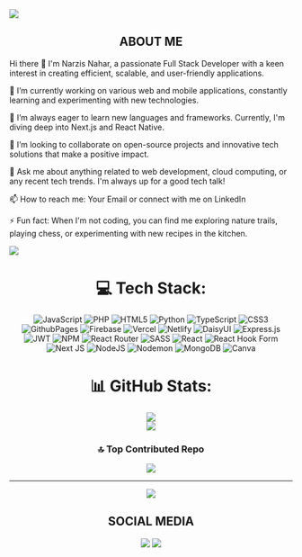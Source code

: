 

<div>
  <img src="https://i.ibb.co/c29mBjF/portfolio.jpg"/>
</div>

<div>
  <h2 align="center">
  ABOUT ME
</h2>

 <div display="flex"> 
  <div> <p>
   Hi there 👋
I'm Narzis Nahar, a passionate Full Stack Developer with a keen interest in creating efficient, scalable, and user-friendly applications.</p>

<p>🔭 I’m currently working on various web and mobile applications, constantly learning and experimenting with new technologies.</p>
<p>🌱 I’m always eager to learn new languages and frameworks. Currently, I'm diving deep into Next.js and React Native.</p>
<p>👯 I’m looking to collaborate on open-source projects and innovative tech solutions that make a positive impact.</p>
<p>💬 Ask me about anything related to web development, cloud computing, or any recent tech trends. I'm always up for a good tech talk!</p>
<p>📫 How to reach me: Your Email or connect with me on LinkedIn<p>
<p>⚡ Fun fact: When I'm not coding, you can find me exploring nature trails, playing chess, or experimenting with new recipes in the kitchen.</p>
</div>
<div> 
 <img src="https://i.ibb.co/c6VpLXF/IMG-20220713-WA0011.jpg"/>

</div>
</div>
</div>


<div align="center">

# 💻 Tech Stack:
![JavaScript](https://img.shields.io/badge/javascript-%23323330.svg?style=for-the-badge&logo=javascript&logoColor=%23F7DF1E) ![PHP](https://img.shields.io/badge/php-%23777BB4.svg?style=for-the-badge&logo=php&logoColor=white) ![HTML5](https://img.shields.io/badge/html5-%23E34F26.svg?style=for-the-badge&logo=html5&logoColor=white) ![Python](https://img.shields.io/badge/python-3670A0?style=for-the-badge&logo=python&logoColor=ffdd54) ![TypeScript](https://img.shields.io/badge/typescript-%23007ACC.svg?style=for-the-badge&logo=typescript&logoColor=white) ![CSS3](https://img.shields.io/badge/css3-%231572B6.svg?style=for-the-badge&logo=css3&logoColor=white) ![GithubPages](https://img.shields.io/badge/github%20pages-121013?style=for-the-badge&logo=github&logoColor=white) ![Firebase](https://img.shields.io/badge/firebase-%23039BE5.svg?style=for-the-badge&logo=firebase) ![Vercel](https://img.shields.io/badge/vercel-%23000000.svg?style=for-the-badge&logo=vercel&logoColor=white) ![Netlify](https://img.shields.io/badge/netlify-%23000000.svg?style=for-the-badge&logo=netlify&logoColor=#00C7B7) ![DaisyUI](https://img.shields.io/badge/daisyui-5A0EF8?style=for-the-badge&logo=daisyui&logoColor=white) ![Express.js](https://img.shields.io/badge/express.js-%23404d59.svg?style=for-the-badge&logo=express&logoColor=%2361DAFB) ![JWT](https://img.shields.io/badge/JWT-black?style=for-the-badge&logo=JSON%20web%20tokens) ![NPM](https://img.shields.io/badge/NPM-%23CB3837.svg?style=for-the-badge&logo=npm&logoColor=white) ![React Router](https://img.shields.io/badge/React_Router-CA4245?style=for-the-badge&logo=react-router&logoColor=white) ![SASS](https://img.shields.io/badge/SASS-hotpink.svg?style=for-the-badge&logo=SASS&logoColor=white) ![React](https://img.shields.io/badge/react-%2320232a.svg?style=for-the-badge&logo=react&logoColor=%2361DAFB) ![React Hook Form](https://img.shields.io/badge/React%20Hook%20Form-%23EC5990.svg?style=for-the-badge&logo=reacthookform&logoColor=white) ![Next JS](https://img.shields.io/badge/Next-black?style=for-the-badge&logo=next.js&logoColor=white) ![NodeJS](https://img.shields.io/badge/node.js-6DA55F?style=for-the-badge&logo=node.js&logoColor=white) ![Nodemon](https://img.shields.io/badge/NODEMON-%23323330.svg?style=for-the-badge&logo=nodemon&logoColor=%BBDEAD) ![MongoDB](https://img.shields.io/badge/MongoDB-%234ea94b.svg?style=for-the-badge&logo=mongodb&logoColor=white) ![Canva](https://img.shields.io/badge/Canva-%2300C4CC.svg?style=for-the-badge&logo=Canva&logoColor=white)
# 📊 GitHub Stats:
![](https://github-readme-streak-stats.herokuapp.com/?user=Narzis111&theme=dark&hide_border=false)<br/>
![](https://github-readme-stats.vercel.app/api/top-langs/?username=Narzis111&theme=dark&hide_border=false&include_all_commits=false&count_private=false&layout=compact)

### 🔝 Top Contributed Repo
![](https://github-contributor-stats.vercel.app/api?username=Narzis111&limit=5&theme=dark&combine_all_yearly_contributions=true)

---
[![](https://visitcount.itsvg.in/api?id=Narzis111&icon=0&color=0)](https://visitcount.itsvg.in)

<!-- Proudly created with GPRM ( https://gprm.itsvg.in ) -->

</div>

<div align="center">
  <h2 align="center">
  SOCIAL MEDIA
</h2>
  
  [<img src="https://i.ibb.co/C8tcfZR/linkedin-1.png">](linkedin.com/in/narzisnahar111/)
[<img src="https://i.ibb.co/dMhMgBT/facebook-1.png">](https://www.facebook.com/narzisnaharsusoma/)
</div>




 
